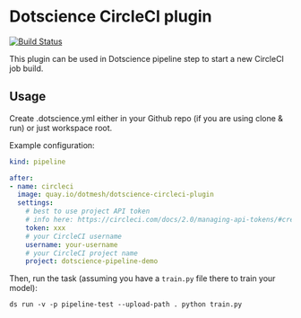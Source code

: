 # Dotscience CircleCI plugin

[![Build Status](https://drone.app.cloud.dotscience.net/api/badges/dotmesh-io/dotscience-circleci-plugin/status.svg)](https://drone.app.cloud.dotscience.net/dotmesh-io/dotscience-circleci-plugin)

This plugin can be used in Dotscience pipeline step to start a new CircleCI job build.

## Usage

Create .dotscience.yml either in your Github repo (if you are using clone & run) or just workspace root.

Example configuration:

```yaml
kind: pipeline

after:
- name: circleci
  image: quay.io/dotmesh/dotscience-circleci-plugin
  settings:
    # best to use project API token
    # info here: https://circleci.com/docs/2.0/managing-api-tokens/#creating-a-project-api-token
    token: xxx
    # your CircleCI username
    username: your-username
    # your CircleCI project name
    project: dotscience-pipeline-demo
```

Then, run the task (assuming you have a `train.py` file there to train your model):

```
ds run -v -p pipeline-test --upload-path . python train.py
```